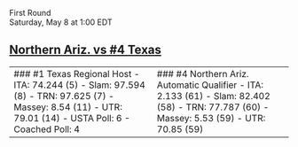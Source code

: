 First Round  
Saturday, May 8 at 1:00 EDT
## [Northern Ariz. vs #4 Texas](https://www.ncaa.com/game/5833385) 

<table><tr><td>  
### #1 Texas  
Regional Host  
- ITA: 74.244 (5)  
- Slam: 97.594 (8)  
- TRN: 97.625 (7)  
- Massey: 8.54 (11)  
- UTR: 79.01 (14)  
- USTA Poll: 6  
- Coached Poll: 4  
</td><td>  
### #4 Northern Ariz.  
Automatic Qualifier  
- ITA: 2.133 (61)  
- Slam: 82.402 (58)  
- TRN: 77.787 (60)  
- Massey: 5.53 (59)  
- UTR: 70.85 (59)  
</td></tr></table>  